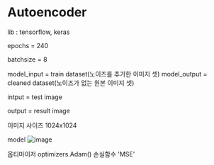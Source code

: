 # Autoencoder

lib : tensorflow, keras

epochs = 240

batchsize = 8

model_input = train dataset(노이즈를 추가한 이미지 셋)
model_output = cleaned dataset(노이즈가 없는 원본 이미지 셋)

intput = test image

output = result image

이미지 사이즈 1024x1024

model
![image](https://user-images.githubusercontent.com/40592785/113293154-5f35b280-9330-11eb-82a8-783a20a98d81.png)

옵티마이저 optimizers.Adam()
손실함수 'MSE'
